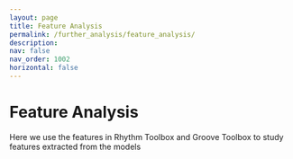 ```yaml
---
layout: page
title: Feature Analysis 
permalink: /further_analysis/feature_analysis/
description: 
nav: false
nav_order: 1002
horizontal: false
---
```


# Feature Analysis

Here we use the features in Rhythm Toolbox and Groove Toolbox to study features extracted from the models 